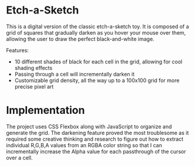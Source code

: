 # Etch-a-Sketch

This is a digital version of the classic etch-a-sketch toy. It is composed of
a grid of squares that gradually darken as you hover your mouse over them, allowing the user to draw the perfect black-and-white image. 

Features:
- 10 different shades of black for each cell in the grid, allowing for cool
shading effects
- Passing through a cell will incrementally darken it
- Customizable grid density, all the way up to a 100x100 grid for more precise
pixel art

# Implementation

The project uses CSS Flexbox along with JavaScript to organize and generate the grid. The darkening feature proved the most troublesome as it required some creative thinking and research to figure out how to extract individual R,G,B,A values from an RGBA color string so that I can incrementally increase the Alpha value for each passthrough of the cursor over a cell.
